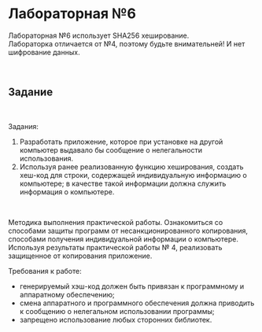 # Лабораторная №6

Лабораторная №6 использует SHA256 хеширование.
<br /> Лабораторка отличается от №4, поэтому будьте внимательней! И нет шифрование данных.

<br />

## Задание

 <br />
 
Задания:  
1. Разработать приложение, которое при установке на другой компьютер выдавало бы сообщение о нелегальности использования. 
2. Используя ранее реализованную функцию хеширования, создать хеш-код для строки, содержащей индивидуальную информацию о компьютере; в качестве такой информации должна служить информация о компьютере.
 <br />
 
Методика выполнения практической работы. Ознакомиться со способами защиты программ от несанкционированного копирования, способами получения индивидуальной информации о компьютере. Используя результаты практической работы № 4, реализовать защищенное от копирования приложение.
 <br />

Требования к работе:

- генерируемый хэш-код должен быть привязан к программному и аппаратному обеспечению;
- смена аппаратного и программного обеспечения должна приводить к сообщению о нелегальном использовании программы;
- запрещено использование любых сторонних библиотек.
